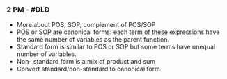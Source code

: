 ### 2 PM - #DLD 
- More about POS, SOP, complement of POS/SOP
- POS or SOP are canonical forms: each term of these expressions have the same number of variables as the parent function.
- Standard form is similar to POS or SOP but some terms have unequal number of variables.
- Non- standard form is a mix of product and sum
- Convert standard/non-standard to canonical form